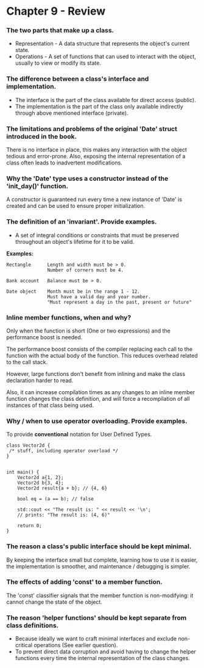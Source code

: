 # Chapter 9 - Review

### The two parts that make up a class.
- Representation - A data structure that represents the object's current state.
- Operations - A set of functions that can used to interact with the object, usually to view or modify its state.

### The difference between a class's interface and implementation.
- The interface is the part of the class available for direct access (public).
- The implementation is the part of the class only available indirectly through above mentioned interface (private).

### The limitations and problems of the original 'Date' struct introduced in the book.
There is no interface in place, this makes any interaction with the object tedious and error-prone. Also, exposing the internal representation of a class often leads to inadvertent modifications.

### Why the 'Date' type uses a constructor instead of the 'init_day()' function.
A constructor is guaranteed run every time a new instance of 'Date' is created and can be used to ensure proper initialization.

### The definition of an 'invariant'. Provide examples.
- A set of integral conditions or constraints that must be preserved throughout an object's lifetime for it to be valid.

**Examples:**
```
Rectangle      Length and width must be > 0.
               Number of corners must be 4.

Bank account   Balance must be > 0.

Date object    Month must be in the range 1 - 12.
               Must have a valid day and year number.
               "Must represent a day in the past, present or future"
```

### Inline member functions, when and why?
Only when the function is short (One or two expressions) and the performance boost is needed.

The performance boost consists of the compiler replacing each call to the function with the actual body of the function. This reduces overhead related to the call stack.

However, large functions don't benefit from inlining and make the class declaration harder to read.

Also, it can increase compilation times as any changes to an inline member function changes the class definition, and will force a recompilation of all instances of that class being used.

### Why / when to use operator overloading. Provide examples.
To provide **conventional** notation for User Defined Types.
```
class Vector2d {
 /* stuff, including operator overload */
}


int main() {
	Vector2d a{1, 2};
	Vector2d b{3, 4};
	Vector2d result{a + b}; // {4, 6}
	
	bool eq = (a == b); // false
	
	std::cout << "The result is: " << result << '\n';
	// prints: "The result is: (4, 6)"
	
	return 0;
}
```

### The reason a class's public interface should be kept minimal.
By keeping the interface small but complete, learning how to use it is easier, the implementation is smoother, and maintenance / debugging is simpler.

### The effects of adding 'const' to a member function.
The 'const' classifier signals that the member function is non-modifying: it cannot change the state of the object.

### The reason 'helper functions' should be kept separate from class definitions.
- Because ideally we want to craft minimal interfaces and exclude non-critical operations (See earlier question).
- To prevent direct data corruption and avoid having to change the helper functions every time the internal representation of the class changes.
